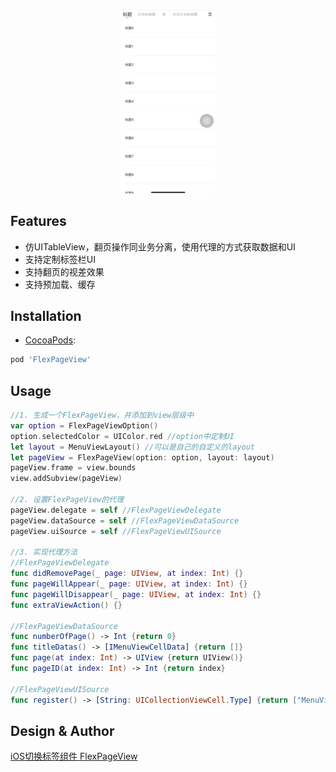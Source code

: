 <p align="center">
    <img src="https://raw.githubusercontent.com/nullLuli/FlexPageView/master/1552911813695.gif" width="30%" height="30%" alt="Screenshot Preview" />
</p>


## Features

* 仿UITableView，翻页操作同业务分离，使用代理的方式获取数据和UI
* 支持定制标签栏UI
* 支持翻页的视差效果
* 支持预加载、缓存

## Installation

* <a href="https://guides.cocoapods.org/using/using-cocoapods.html" target="_blank">CocoaPods</a>:

```ruby
pod 'FlexPageView'
```
## Usage

```swift
//1. 生成一个FlexPageView，并添加到view层级中
var option = FlexPageViewOption()
option.selectedColor = UIColor.red //option中定制UI
let layout = MenuViewLayout() //可以是自己的自定义的layout
let pageView = FlexPageView(option: option, layout: layout)
pageView.frame = view.bounds
view.addSubview(pageView)

//2. 设置FlexPageView的代理
pageView.delegate = self //FlexPageViewDelegate
pageView.dataSource = self //FlexPageViewDataSource
pageView.uiSource = self //FlexPageViewUISource

//3. 实现代理方法
//FlexPageViewDelegate
func didRemovePage(_ page: UIView, at index: Int) {}
func pageWillAppear(_ page: UIView, at index: Int) {}
func pageWillDisappear(_ page: UIView, at index: Int) {}
func extraViewAction() {}

//FlexPageViewDataSource
func numberOfPage() -> Int {return 0}
func titleDatas() -> [IMenuViewCellData] {return []}
func page(at index: Int) -> UIView {return UIView()}
func pageID(at index: Int) -> Int {return index}

//FlexPageViewUISource
func register() -> [String: UICollectionViewCell.Type] {return ["MenuViewCellData": MenuViewCellData.self]}
```
## Design & Author
[iOS切换标签组件 FlexPageView](https://www.jianshu.com/p/d1044a1939d1)
